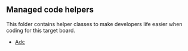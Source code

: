 ## Managed code helpers

This folder contains helper classes to make developers life easier when coding for this target board.

* [Adc](ST_NUCLEO144_F746ZG.Adc.cs)
